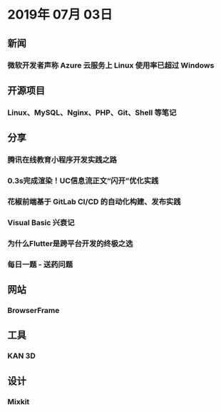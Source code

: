 # 2019年 07月 03日

## 新闻

### 微软开发者声称 Azure 云服务上 Linux 使用率已超过 Windows

<daily-item
  url="http://osp.io/archives/5476"/>

## 开源项目

### Linux、MySQL、Nginx、PHP、Git、Shell 等笔记

<daily-item
  url="https://www.guanguans.cn/notes/"/>

## 分享

### 腾讯在线教育小程序开发实践之路

<daily-item
  url="https://juejin.im/post/5d15fc3be51d4510b71da637"/>

### 0.3s完成渲染！UC信息流正文“闪开”优化实践

<daily-item
  url="https://mp.weixin.qq.com/s/5h7QqKBmugdRObQHNdhrYw"/>

### 花椒前端基于 GitLab CI/CD 的自动化构建、发布实践

<daily-item
  note="code秘密花园"
  url="https://mp.weixin.qq.com/s/Yjx3wMz2-m-WDPV9ihMxxA"/>

### Visual Basic 兴衰记

<daily-item
  url="https://www.infoq.cn/article/oKQS4-KFJsUBGYMrcYN7"/>

### 为什么Flutter是跨平台开发的终极之选

<daily-item
  url="https://www.infoq.cn/article/PqGDuGQYOPs7zuQU-jE1"/>

### 每日一题 - 送药问题

<daily-item
  note="A、B两人分别在两座岛上。B生病了，A有B所需要的药。C有一艘小船和一个可以上锁的箱子。C愿意在A和B之间运东西，但东西只能放在箱子里。只要箱子没被上锁，C都会偷走箱子里的东西，不管箱子里有什么。如果A和B各自有一把锁和只能开自己那把锁的钥匙，A应该如何把东西安全递交给B？"
  url="https://github.com/azl397985856/leetcode/blob/master/daily/2019-07-01.md"/>

## 网站

### BrowserFrame

<daily-item
  note="输入网址，然后可以选择给这个网站套上哪种浏览器的外壳然后导出截图"
  url="https://browserframe.com/"
  :is-chinese="false"/>

## 工具

### KAN 3D

<daily-item
  note="易用的3D交互应用"
  url="https://3d.wanggezhi.com/"/>

## 设计

### Mixkit

<daily-item
  note="收录好看的艺术图案和插画，这些图案都有着非常强烈的配色，加上简单、舒服的构图设计。依照网站授权说明，网站上所有插图皆能免费下载、自由使用，无论是商业或非商业用途，亦可复制、修改或公开播放等等，没有规定必须标注来源"
  url="https://mixkit.co/art/"
  :is-chinese="false"/>

<daily-footer/>
